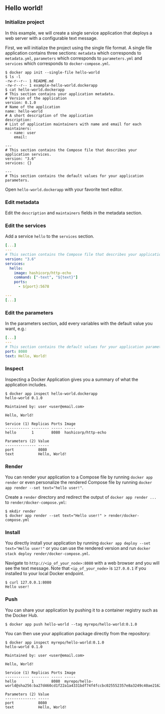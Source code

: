 ## Hello world!

### Initialize project

In this example, we will create a single service application that deploys a web
server with a configurable text message.

First, we will initialize the project using the single file format. A single
file application contains three sections: `metadata` which corresponds to
`metadata.yml`, `parameters` which corresponds to `parameters.yml` and
`services` which corresponds to `docker-compose.yml`.

```console
$ docker app init --single-file hello-world
$ ls -l
-rw-r--r-- 1 README.md
-rw-r--r-- 1 example-hello-world.dockerapp
$ cat hello-world.dockerapp
# This section contains your application metadata.
# Version of the application
version: 0.1.0
# Name of the application
name: hello-world
# A short description of the application
description:
# List of application maintainers with name and email for each
maintainers:
  - name: user
    email:

---
# This section contains the Compose file that describes your application services.
version: "3.6"
services: {}

---
# This section contains the default values for your application parameters.
```

Open `hello-world.dockerapp` with your favorite text editor.

### Edit metadata

Edit the `description` and `maintainers` fields in the metadata section.

### Edit the services

Add a service `hello` to the `services` section.

```yaml
[...]
---
# This section contains the Compose file that describes your application services.
version: "3.6"
services:
  hello:
    image: hashicorp/http-echo
    command: ["-text", "${text}"]
    ports:
      - ${port}:5678

---
[...]
```

### Edit the parameters

In the parameters section, add every variables with the default value you want,
e.g.:

```yaml
[...]
---
# This section contains the default values for your application parameters.
port: 8080
text: Hello, World!
```

### Inspect

Inspecting a Docker Application gives you a summary of what the application
includes.

```console
$ docker app inspect hello-world.dockerapp
hello-world 0.1.0

Maintained by: user <user@email.com>

Hello, World!

Service (1) Replicas Ports Image
----------- -------- ----- -----
hello       1        8080  hashicorp/http-echo

Parameters (2) Value
-------------- -----
port           8080
text           Hello, World!
```

### Render

You can render your application to a Compose file  by running
`docker app render` or even personalize the rendered Compose file by running
`docker app render --set text="hello user!"`.

Create a `render` directory and redirect the output of `docker app render ...`
to `render/docker-compose.yml`:

```console
$ mkdir render
$ docker app render --set text="Hello user!" > render/docker-compose.yml
```

### Install

You directly install your application by running
`docker app deploy --set text="Hello user!"` or you can use the rendered version
and run `docker stack deploy render/docker-compose.yml`.

Navigate to `http://<ip_of_your_node>:8080` with a web browser and you will see
the text message. Note that `<ip_of_your_node>` is `127.0.0.1` if you installed
to your local Docker endpoint.

```console
$ curl 127.0.0.1:8080
Hello user!
```

### Push

You can share your application by pushing it to a container registry such as
the Docker Hub.

```console
$ docker app push hello-world --tag myrepo/hello-world:0.1.0
```

You can then use your application package directly from the repository:

```console
$ docker app inspect myrepo/hello-world:0.1.0
hello-world 0.1.0

Maintained by: user <user@email.com>

Hello, World!

Service (1) Replicas Ports Image
----------- -------- ----- -----
hello       1        8080  myrepo/hello-world@sha256:ba27d460cd1f22a1a4331bdf74f4fccbc025552357e8a3249c40ae216275de96

Parameters (2) Value
-------------- -----
port           8080
text           Hello, World!
```
